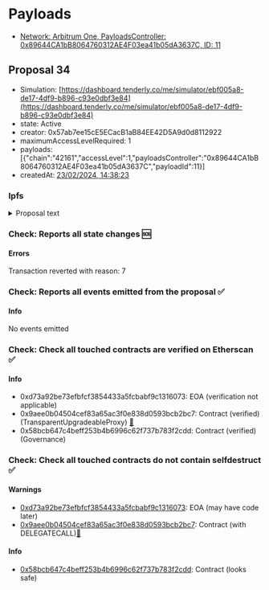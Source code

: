 # Payloads

- [Network: Arbitrum One, PayloadsController: 0x89644CA1bB8064760312AE4F03ea41b05dA3637C, ID: 11](/reports/payloads/42161/0x89644CA1bB8064760312AE4F03ea41b05dA3637C/11.md)

## Proposal 34

- Simulation: [https://dashboard.tenderly.co/me/simulator/ebf005a8-de17-4df9-b896-c93e0dbf3e84](https://dashboard.tenderly.co/me/simulator/ebf005a8-de17-4df9-b896-c93e0dbf3e84)
- state: Active
- creator: 0x57ab7ee15cE5ECacB1aB84EE42D5A9d0d8112922
- maximumAccessLevelRequired: 1
- payloads: [{"chain":"42161","accessLevel":1,"payloadsController":"0x89644CA1bB8064760312AE4F03ea41b05dA3637C","payloadId":11}]
- createdAt: [23/02/2024, 14:38:23](https://etherscan.io/tx/0x414a0b1bff3a1c3980035b54005c4e199c626faa0320b178b5d9cadf019d35c3)

### Ipfs

<details>
  <summary>Proposal text</summary>
  
  
## Simple Summary

Transfer all available ARB on Aave V3 Arbitrum to the Aave Protocol Embassy multi-sig.

## Motivation

The Aave DAO possesses significant voting power in various governance tokens. However, the current structure of the collector contract hinders direct participation in other DAOs' governance. To effectively leverage this power and actively participate in pivotal governance decisions, such as LTIPs on Arbitrum, the creation of APE is essential.

This will allow the Aave DAO to have a meta-governance embassy represented by Aave DAO service providers and significant delegates.

## Specification

The multi-sig address was commented [here](https://governance.aave.com/t/arfc-establishing-the-aave-protocol-embassy-ape/16445/9).

- Transfer all available ARB on the Collector on Arbitrum to SAFE Multi-sig 0xa9e777D56C0Ad861f6a03967E080e767ad8D39b6

## References

- Implementation: [AaveV3Arbitrum](https://github.com/bgd-labs/aave-proposals-v3/blob/1b85d9fb8fd2175b49da486fc6db3f8b752349cc/src/20240220_AaveV3Arbitrum_AaveProtocolEmbassy/AaveV3Arbitrum_AaveProtocolEmbassy_20240220.sol)
- Tests: [AaveV3Arbitrum](https://github.com/bgd-labs/aave-proposals-v3/blob/1b85d9fb8fd2175b49da486fc6db3f8b752349cc/src/20240220_AaveV3Arbitrum_AaveProtocolEmbassy/AaveV3Arbitrum_AaveProtocolEmbassy_20240220.t.sol)
- [Snapshot](https://snapshot.org/#/aave.eth/proposal/0xe9da0e50526a98a55aae743f44afc21a86076a12184a6c6c9022aa63dcb0be73)
- [Discussion](https://governance.aave.com/t/arfc-establishing-the-aave-protocol-embassy-ape/16445)

## Copyright

Copyright and related rights waived via [CC0](https://creativecommons.org/publicdomain/zero/1.0/).

</details>

### Check: Reports all state changes :sos:

#### Errors

Transaction reverted with reason: 7

### Check: Reports all events emitted from the proposal :white_check_mark:

#### Info

No events emitted

### Check: Check all touched contracts are verified on Etherscan :white_check_mark:

#### Info

- 0xd73a92be73efbfcf3854433a5fcbabf9c1316073: EOA (verification not applicable)
- 0x9aee0b04504cef83a65ac3f0e838d0593bcb2bc7: Contract (verified) (TransparentUpgradeableProxy) [:ghost:](https://github.com/bgd-labs/aave-address-book "GovernanceV3Ethereum.GOVERNANCE")
- 0x58bcb647c4beff253b4b6996c62f737b783f2cdd: Contract (verified) (Governance) 

### Check: Check all touched contracts do not contain selfdestruct :white_check_mark:

#### Warnings

- [0xd73a92be73efbfcf3854433a5fcbabf9c1316073](https://etherscan.io/address/0xd73a92be73efbfcf3854433a5fcbabf9c1316073): EOA (may have code later)
- [0x9aee0b04504cef83a65ac3f0e838d0593bcb2bc7](https://etherscan.io/address/0x9aee0b04504cef83a65ac3f0e838d0593bcb2bc7): Contract (with DELEGATECALL)[:ghost:](https://github.com/bgd-labs/aave-address-book "GovernanceV3Ethereum.GOVERNANCE")

#### Info

- [0x58bcb647c4beff253b4b6996c62f737b783f2cdd](https://etherscan.io/address/0x58bcb647c4beff253b4b6996c62f737b783f2cdd): Contract (looks safe)

